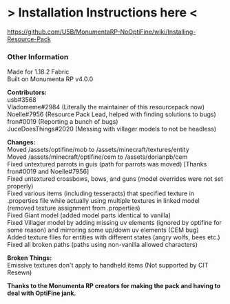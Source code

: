 # > Installation Instructions here <  
https://github.com/U5B/MonumentaRP-NoOptiFine/wiki/Installing-Resource-Pack  

### Other Information  
Made for 1.18.2 Fabric  
Built on Monumenta RP v4.0.0  
  
**Contributors:**  
usb#3568  
Vladomeme#2984 (Literally the maintainer of this resourcepack now)  
Noelle#7956 (Resource Pack Lead, helped with finding solutions to bugs)  
fron#0019 (Reporting a bunch of bugs)  
JuceDoesThings#2020 (Messing with villager models to not be headless)  

**Changes:**  
Moved /assets/optifine/mob to /assets/minecraft/textures/entity  
Moved /assets/minecraft/optifine/cem to /assets/dorianpb/cem  
Fixed untextured parrots in guis (path for parrots was moved) [Thanks fron#0019 and Noelle#7956]  
Fixed untextured crossbows, bows, and guns (model overrides were not set properly)  
Fixed various items (including tesseracts) that specified texture in .properties file while actually using multiple textures in linked model (removed texture assignment from .properties)  
Fixed Giant model (added model parts identical to vanilla)  
Fixed Villager model by adding missing uv elements (ignored by optifine for some reason) and mirroring some up/down uv elements (CEM bug)  
Added texture files for entities with different states (angry wolfs, bees etc.)  
Fixed all broken paths (paths using non-vanilla allowed characters)

**Broken Things:**   
Emissive textures don't apply to handheld items (Not supported by CIT Resewn)
  
**Thanks to the Monumenta RP creators for making the pack and having to deal with OptiFine jank.**  
